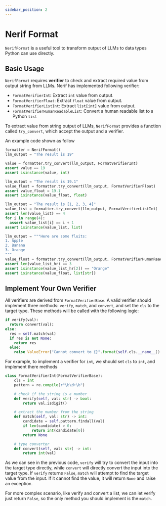 ```yaml
---
sidebar_position: 2
---
```

# Nerif Format

`NerifFormat` is a useful tool to transform output of LLMs to data types Python can use directly.


## Basic Usage

`NerifFormat` requires **verifier** to check and extract required value from output string from LLMs. Nerif has implemented following verifier:

- `FormatVerifierInt`: Extract `int` value from output.
- `FormatVerifierFloat`: Extract `float` value from output.
- `FormatVerifierListInt`: Extract `list[int]` value from output.
- `FormatVerifierHumanReadableList`: Convert a human readable list to a Python `list`

To extract value from string output of LLMs, `NerifFormat` provides a function called `try_convert`, which accept the output and a verifier.

An example code shown as follow

```python title=Example code of NerifToken
formatter = NerifFormat()
llm_output = "The result is 19"

value = formatter.try_convert(llm_output, FormatVerifierInt)
assert value == 19
assert isinstance(value, int)

llm_output = "The result is 19.1"
value_float = formatter.try_convert(llm_output, FormatVerifierFloat)
assert value_float = 19.1
assert isinstance(value_float, float)

llm_output = "The result is [1, 2, 3, 4]"
value_list = formatter.try_convert(llm_output, FormatVerifierListInt)
assert len(value_list) == 4
for i in range(4):
  assert value_list[i] == i + 1
assert isinstance(value_list, list)

llm_output = """Here are some fluits:
1. Apple
2. Banana
3. Orange
"""
value_float = formatter.try_convert(llm_output, FormatVerifierHumanReadableList)
assert len(value_list_hr) == 3
assert isinstance(value_list_hr[2]) == "Orange"
assert isinstance(value_float, list[str])
```

## Implement Your Own Verifier

All verifiers are derived from `FormatVerifierBase`. A valid verifier should implement three methods: `verify`, `match`, and `convert`, and set the `cls` to the target type. These methods will be called with the following logic:

```python
if verify(val):
  return convert(val):
else:
  res = self.match(val)
  if res is not None:
    return res
  else:
    raise ValueError("Cannot convert to {}".format(self.cls.__name__))
```

For example, to implement a verifier for `int`, we should set `cls` to `int`, and implement there methods

```python
class FormatVerifierInt(FormatVerifierBase):
    cls = int
    pattern = re.compile(r"\b\d+\b")

    # check if the string is a number
    def verify(self, val: str) -> bool:
        return val.isdigit()

    # extract the number from the string
    def match(self, val: str) -> int:
        candidate = self.pattern.findall(val)
        if len(candidate) > 0:
            return int(candidate[0])
        return None

    # type converter
    def convert(self, val: str) -> int:
        return int(val)
```

As we can see in the previous code, `verify` will try to convert the input into the target type directly, while `convert` will directly convert the input into the target type. If `verify` returns `False`, `match` will attempt to find the target value from the input. If it cannot find the value, it will return `None` and raise an exception.

For more complex scenario, like verify and convert a list, we can let verify just return `False`, so the only method you should implement is the `match`.